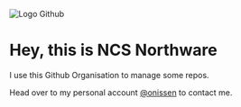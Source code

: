 ![Logo Github](https://github.com/ncs-northware/.github/assets/56229919/f81e2091-9aba-4571-aafc-96f151cc6f58)

# Hey, this is NCS Northware
I use this Github Organisation to manage some repos.

Head over to my personal account [@onissen](http://github.com/onissen) to contact me.
